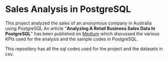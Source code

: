 # Sales Analysis in PostgreSQL
This project analyzed the sales of an anonymous company in Australia using PostgreSQL
An article "**Analyzing A Retail Business Sales Data In PostgreSQL**" has been published on [Medium](https://medium.com/@amosadewuni/analyzing-a-retail-business-sales-data-in-postgresql-b3920422abc5)
which discussed the various KPIs used for the analysis and the sample codes in PostgreSQL.

This repository has all the sql codes used for the project and the datasets in csv.
